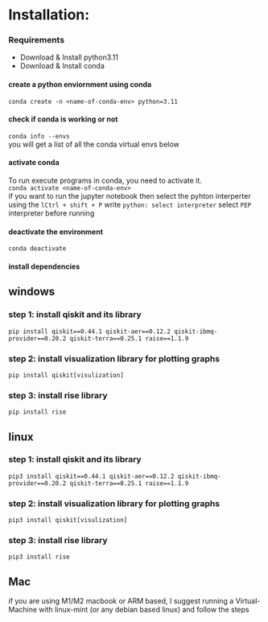# Installation:

### Requirements

- Download & Install python3.11
- Download & Install conda

#### create a python enviornment using conda

`conda create -n <name-of-conda-env> python=3.11`

#### check if conda is working or not

`conda info --envs`
<br>
you will get a list of all the conda virtual envs below

#### activate conda

To run execute programs in conda, you need to activate it.
<br>
`conda activate <name-of-conda-env>`
<br>
if you want to run the jupyter notebook then select the pyhton interperter <br>
using the `lCtrl + shift + P` write `python: select interpreter` select `PEP` interpreter before running

#### deactivate the environment

`conda deactivate`

#### install dependencies

## windows

### step 1: install qiskit and its library

`pip install qiskit==0.44.1 qiskit-aer==0.12.2 qiskit-ibmq-provider==0.20.2 qiskit-terra==0.25.1 raise==1.1.9`

### step 2: install visualization library for plotting graphs

`pip install qiskit[visulization]`

### step 3: install rise library

`pip install rise`

## linux

### step 1: install qiskit and its library

`pip3 install qiskit==0.44.1 qiskit-aer==0.12.2 qiskit-ibmq-provider==0.20.2 qiskit-terra==0.25.1 raise==1.1.9`

### step 2: install visualization library for plotting graphs

`pip3 install qiskit[visulization]`

### step 3: install rise library

`pip3 install rise`

## Mac

if you are using M1/M2 macbook or ARM based, I suggest running a Virtual-Machine with linux-mint (or any debian based linux) and follow the steps
